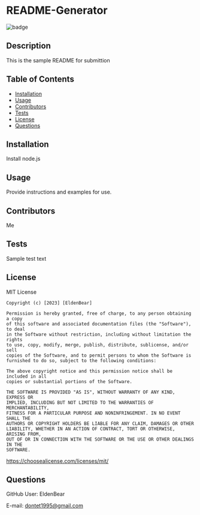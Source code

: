 # README-Generator



![badge](https://img.shields.io/badge/license-MIT-green)
## Description 
This is the sample README for submittion
## Table of Contents 
- [Installation](#installation) 
- [Usage](#usage) 
- [Contributors](#contributors) 
- [Tests](#tests) 
- [License](#license) 
- [Questions](#questions) 
## Installation 
Install node.js
## Usage 
Provide instructions and examples for use.
## Contributors 
Me
## Tests 
Sample test text
## License 

MIT License

    Copyright (c) [2023] [EldenBear]
    
    Permission is hereby granted, free of charge, to any person obtaining a copy
    of this software and associated documentation files (the "Software"), to deal
    in the Software without restriction, including without limitation the rights
    to use, copy, modify, merge, publish, distribute, sublicense, and/or sell
    copies of the Software, and to permit persons to whom the Software is
    furnished to do so, subject to the following conditions:
    
    The above copyright notice and this permission notice shall be included in all
    copies or substantial portions of the Software.
    
    THE SOFTWARE IS PROVIDED "AS IS", WITHOUT WARRANTY OF ANY KIND, EXPRESS OR
    IMPLIED, INCLUDING BUT NOT LIMITED TO THE WARRANTIES OF MERCHANTABILITY,
    FITNESS FOR A PARTICULAR PURPOSE AND NONINFRINGEMENT. IN NO EVENT SHALL THE
    AUTHORS OR COPYRIGHT HOLDERS BE LIABLE FOR ANY CLAIM, DAMAGES OR OTHER
    LIABILITY, WHETHER IN AN ACTION OF CONTRACT, TORT OR OTHERWISE, ARISING FROM,
    OUT OF OR IN CONNECTION WITH THE SOFTWARE OR THE USE OR OTHER DEALINGS IN THE
    SOFTWARE.
https://choosealicense.com/licenses/mit/
## Questions 
GitHub User: EldenBear

E-mail: dontet1995@gmail.com
